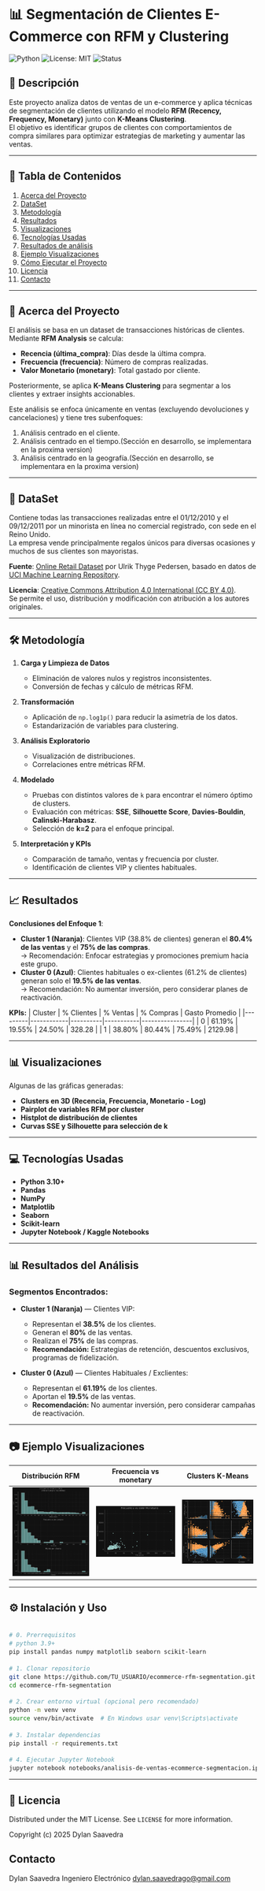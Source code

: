 # 📊 Segmentación de Clientes E-Commerce con RFM y Clustering

![Python](https://img.shields.io/badge/python-3.10-blue)
![License: MIT](https://img.shields.io/badge/License-MIT-green.svg)
![Status](https://img.shields.io/badge/status-completed-brightgreen)

## 📌 Descripción

Este proyecto analiza datos de ventas de un e-commerce y aplica técnicas de segmentación de clientes utilizando el modelo **RFM (Recency, Frequency, Monetary)** junto con **K-Means Clustering**.  
El objetivo es identificar grupos de clientes con comportamientos de compra similares para optimizar estrategias de marketing y aumentar las ventas.

---

## 📂 Tabla de Contenidos

1. [Acerca del Proyecto](#acerca-del-proyecto)
2. [DataSet](#dataSet)
3. [Metodología](#metodología)
4. [Resultados](#resultados)
5. [Visualizaciones](#visualizaciones)
6. [Tecnologías Usadas](#tecnologías-usadas)
7. [Resultados de análisis](#resultados-de-analisis)
8. [Ejemplo Visualizaciones](#ejemplo-visualizaciones)
9. [Cómo Ejecutar el Proyecto](#instalacion-y-Uso)
10. [Licencia](#licencia)
11. [Contacto](#contacto)

---

## 📖 Acerca del Proyecto

El análisis se basa en un dataset de transacciones históricas de clientes.  
Mediante **RFM Analysis** se calcula:

- **Recencia (última_compra)**: Días desde la última compra.
- **Frecuencia (frecuencia)**: Número de compras realizadas.
- **Valor Monetario (monetary)**: Total gastado por cliente.

Posteriormente, se aplica **K-Means Clustering** para segmentar a los clientes y extraer insights accionables.

Este análisis se enfoca únicamente en ventas (excluyendo devoluciones y cancelaciones) y tiene tres subenfoques:

1. Análisis centrado en el cliente.
2. Análisis centrado en el tiempo.(Sección en desarrollo, se implementara en la proxima version)
3. Análisis centrado en la geografía.(Sección en desarrollo, se implementara en la proxima version)

---

## 📁 DataSet

Contiene todas las transacciones realizadas entre el 01/12/2010 y el 09/12/2011 por un minorista en línea no comercial registrado, con sede en el Reino Unido.  
La empresa vende principalmente regalos únicos para diversas ocasiones y muchos de sus clientes son mayoristas.

**Fuente**: [Online Retail Dataset](https://www.kaggle.com/datasets/ulrikthygepedersen/online-retail-dataset) por Ulrik Thyge Pedersen, basado en datos de [UCI Machine Learning Repository](http://archive.ics.uci.edu/ml/datasets/Online+Retail).

**Licencia**: [Creative Commons Attribution 4.0 International (CC BY 4.0)](https://creativecommons.org/licenses/by/4.0/).  
Se permite el uso, distribución y modificación con atribución a los autores originales.

---

## 🛠️ Metodología

1. **Carga y Limpieza de Datos**
   - Eliminación de valores nulos y registros inconsistentes.
   - Conversión de fechas y cálculo de métricas RFM.
2. **Transformación**
   - Aplicación de `np.log1p()` para reducir la asimetría de los datos.
   - Estandarización de variables para clustering.
3. **Análisis Exploratorio**
   - Visualización de distribuciones.
   - Correlaciones entre métricas RFM.
4. **Modelado**

   - Pruebas con distintos valores de `k` para encontrar el número óptimo de clusters.
   - Evaluación con métricas: **SSE**, **Silhouette Score**, **Davies-Bouldin**, **Calinski-Harabasz**.
   - Selección de **k=2** para el enfoque principal.

5. **Interpretación y KPIs**
   - Comparación de tamaño, ventas y frecuencia por cluster.
   - Identificación de clientes VIP y clientes habituales.

---

## 📈 Resultados

**Conclusiones del Enfoque 1**:

- **Cluster 1 (Naranja)**: Clientes VIP (38.8% de clientes) generan el **80.4% de las ventas** y el **75% de las compras**.  
  → Recomendación: Enfocar estrategias y promociones premium hacia este grupo.
- **Cluster 0 (Azul)**: Clientes habituales o ex-clientes (61.2% de clientes) generan solo el **19.5% de las ventas**.  
  → Recomendación: No aumentar inversión, pero considerar planes de reactivación.

**KPIs:**
| Cluster | % Clientes | % Ventas | % Compras | Gasto Promedio |
|---------|------------|----------|-----------|----------------|
| 0 | 61.19% | 19.55% | 24.50% | 328.28 |
| 1 | 38.80% | 80.44% | 75.49% | 2129.98 |

---

## 📊 Visualizaciones

Algunas de las gráficas generadas:

- **Clusters en 3D (Recencia, Frecuencia, Monetario - Log)**
- **Pairplot de variables RFM por cluster**
- **Histplot de distribución de clientes**
- **Curvas SSE y Silhouette para selección de k**

---

## 💻 Tecnologías Usadas

- **Python 3.10+**
- **Pandas**
- **NumPy**
- **Matplotlib**
- **Seaborn**
- **Scikit-learn**
- **Jupyter Notebook / Kaggle Notebooks**

---

## 📊 Resultados del Análisis

### Segmentos Encontrados:

- **Cluster 1 (Naranja)** — Clientes VIP:

  - Representan el **38.5%** de los clientes.
  - Generan el **80%** de las ventas.
  - Realizan el **75%** de las compras.
  - **Recomendación:** Estrategias de retención, descuentos exclusivos, programas de fidelización.

- **Cluster 0 (Azul)** — Clientes Habituales / Exclientes:
  - Representan el **61.19%** de los clientes.
  - Aportan el **19.5%** de las ventas.
  - **Recomendación:** No aumentar inversión, pero considerar campañas de reactivación.

---

## 📷 Ejemplo Visualizaciones

| Distribución RFM                               | Frecuencia vs monetary                      | Clusters K-Means                   |
| ---------------------------------------------- | ------------------------------------------- | ---------------------------------- |
| ![Distribución](Imagenes/distribucion_rfm.png) | ![Vs](Imagenes/frecuencia_vs_monetario.png) | ![Clusters](Imagenes/clusters.png) |

---

## ⚙️ Instalación y Uso

```bash

# 0. Prerrequisitos
# python 3.9+
pip install pandas numpy matplotlib seaborn scikit-learn

# 1. Clonar repositorio
git clone https://github.com/TU_USUARIO/ecommerce-rfm-segmentation.git
cd ecommerce-rfm-segmentation

# 2. Crear entorno virtual (opcional pero recomendado)
python -m venv venv
source venv/bin/activate  # En Windows usar venv\Scripts\activate

# 3. Instalar dependencias
pip install -r requirements.txt

# 4. Ejecutar Jupyter Notebook
jupyter notebook notebooks/analisis-de-ventas-ecommerce-segmentacion.ipynb
```

---

## 📄 Licencia

Distributed under the MIT License. See `LICENSE` for more information.

Copyright (c) 2025 Dylan Saavedra

## Contacto

Dylan Saavedra
Ingeniero Electrónico
dylan.saavedrago@gmail.com
